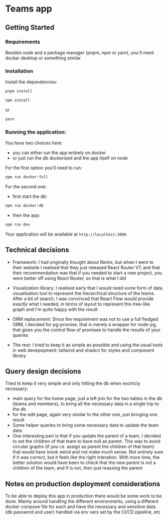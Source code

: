 # Teams app

## Getting Started

### Requirements

Besides node and a package manager (pnpm, npm or yarn), you'll need docker desktop or something similar

### Installation

Install the dependencies:

```bash
pnpm install
```

```bash
npm install
```

or

```bash
yarn
```

### Running the application:

You have two choices here:

- you can either run the app entirely on docker
- or just run the db dockerized and the app itself on node

For the first option you'll need to run:

```bash
npm run docker:full
```

For the second one:

- first start the db:

```bash
npm run docker:db
```

- then the app:

```bash
npm run dev
```

Your application will be available at `http://localhost:3000`.

## Technical decisions

- Framework:
  I had originally thought about Remix, but when I went to their website I realised that they just released React Router V7, and that their recommendation was that if you needed to start a new project, you were better off using React Router, so that is what I did

- Visualization library:
  I realised early that I would need some form of data visualisation tool to represent the hierarchical structure of the teams. After a bit of search, I was convinced that React Flow would provide exactly what I needed, in terms of layout to represent this tree-like graph and I'm quite happy with the result

- ORM replacement:
  Since the requirement was not to use a full fledged ORM, I decided for pg-promise, that is merely a wrapper for node-pg, that gives you the control flow of promises to handle the results of your queries

- The rest:
  I tried to keep it as simple as possible and using the usual tools in web devepopment: tailwind and shadcn for styles and component library

## Query design decisions

Tried to keep it very simple and only hitting the db when exctricly necessary:

- main query for the home page, just a left join for the two tables in the db (teams and members), to bring all the necessary data in a single trip to the db
- for the edit page, again very similar to the other one, just bringing one result
- Some helper queries to bring some necessary data to update the team data
- One interesting part is that if you update the parent of a team, I decided to set the children of that team to have null as parent. This was to avoid circular graphs (if you i.e. assign as parent the children of that team) that would have loook weird and not make much sense. Not entirely sure if it was correct, but it feels like the right interation. With more time, the better solution would have been to check that the new parent is not a children of the team, and if is not, then just reassing the parent

## Notes on production deployment considerations

To be able to deploy this app in production there would be some work to be done. Mainly around handling the different environments, using a different docker compose file for each and have the necessary and sensitive data (db password and user) handled via env vars set by the CI/CD pipeline, etc
